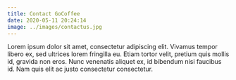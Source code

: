 ```yaml
---
title: Contact GoCoffee
date: 2020-05-11 20:24:14
image: ../images/contactus.jpg
---
```

Lorem ipsum dolor sit amet, consectetur adipiscing elit. Vivamus tempor libero ex, sed ultrices lorem fringilla eu. Etiam tortor velit, pretium quis mollis id, gravida non eros. Nunc venenatis aliquet ex, id bibendum nisi faucibus id. Nam quis elit ac justo consectetur consectetur.

